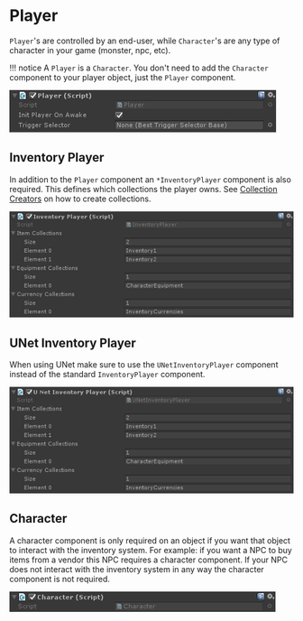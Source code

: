 # Player

`Player`'s are controlled by an end-user, while `Character`'s are any type of character in your game (monster, npc, etc).

!!! notice
	A `Player` is a `Character`. You don't need to add the `Character` component to your player object, just the `Player` component.

![Player](Assets/Player.png)

## Inventory Player

In addition to the `Player` component an `*InventoryPlayer` component is also required. This defines which collections the player owns. See [Collection Creators](../Collections/CollectionCreators.md) on how to create collections.

![Inventory Player](Assets/InventoryPlayer.png)

## UNet Inventory Player

When using UNet make sure to use the `UNetInventoryPlayer` component instead of the standard `InventoryPlayer` component.

![UNet Inventory Player](Assets/UNetInventoryPlayer.png)

## Character

A character component is only required on an object if you want that object to interact with the inventory system. For example: if you want a NPC to buy items from a vendor this NPC requires a character component. If your NPC does not interact with the inventory system in any way the character component is not required.

![Character](Assets/Character.png)
